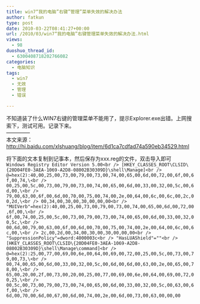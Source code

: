 ```yaml
---
title: win7“我的电脑”右键”管理”菜单失效的解决办法
author: fatkun
type: post
date: 2010-03-22T08:41:27+00:00
url: /2010/03/win7“我的电脑”右键管理菜单失效的解决办法.html
views:
  - 98
duoshuo_thread_id:
  - 6300408718202766082
categories:
  - 电脑知识
tags:
  - win7
  - 无效
  - 管理
  - 错误

---
```

不知道装了什么WIN7右键的管理菜单不能用了，提示Explorer.exe出错。上网搜索下，测试可用。记录下来。  
&#8212;&#8212;&#8212;&#8212;&#8211;  
本文来源：<http://hi.baidu.com/xlshuang/blog/item/6d1ca7cdfad74a590eb34529.html>
<!--more-->

  
将下面的文本复制到记事本，然后保存为xxx.reg的文件，双击导入即可  
`Windows Registry Editor Version 5.00<br />
[HKEY_CLASSES_ROOT\CLSID\{20D04FE0-3AEA-1069-A2D8-08002B30309D}\shell\Manage]<br />
@=hex(2):40,00,25,00,73,00,79,00,73,00,74,00,65,00,6d,00,72,00,6f,00,6f,00,74,\<br />
00,25,00,5c,00,73,00,79,00,73,00,74,00,65,00,6d,00,33,00,32,00,5c,00,6d,00,\<br />
79,00,63,00,6f,00,6d,00,70,00,75,00,74,00,2e,00,64,00,6c,00,6c,00,2c,00,2d,\<br />
00,34,00,30,00,30,00,00,00<br />
"MUIVerb"=hex(2):40,00,25,00,73,00,79,00,73,00,74,00,65,00,6d,00,72,00,6f,00,\<br />
6f,00,74,00,25,00,5c,00,73,00,79,00,73,00,74,00,65,00,6d,00,33,00,32,00,5c,\<br />
00,6d,00,79,00,63,00,6f,00,6d,00,70,00,75,00,74,00,2e,00,64,00,6c,00,6c,00,\<br />
2c,00,2d,00,34,00,30,00,30,00,00,00<br />
"SuppressionPolicy"=dword:4000003c<br />
"HasLUAShield"=""<br />
[HKEY_CLASSES_ROOT\CLSID\{20D04FE0-3AEA-1069-A2D8-08002B30309D}\shell\Manage\command]<br />
@=hex(2):25,00,77,00,69,00,6e,00,64,00,69,00,72,00,25,00,5c,00,73,00,79,00,73,\<br />
00,74,00,65,00,6d,00,33,00,32,00,5c,00,6d,00,6d,00,63,00,2e,00,65,00,78,00,\<br />
65,00,20,00,2f,00,73,00,20,00,25,00,77,00,69,00,6e,00,64,00,69,00,72,00,25,\<br />
00,5c,00,73,00,79,00,73,00,74,00,65,00,6d,00,33,00,32,00,5c,00,63,00,6f,00,\<br />
6d,00,70,00,6d,00,67,00,6d,00,74,00,2e,00,6d,00,73,00,63,00,00,00`